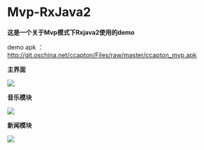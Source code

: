 # Mvp-RxJava2

**这是一个关于Mvp模式下Rxjava2使用的demo**

demo apk ：http://git.oschina.net/ccapton/Files/raw/master/ccapton_mvp.apk

**主界面**

![](http://git.oschina.net/ccapton/Files/raw/master/ezgif.com-video-to-gif.gif)

**音乐模块**

![](http://git.oschina.net/ccapton/Files/raw/master/ezgif.com-video-to-gif%20(1).gif)

**新闻模块**

![](http://git.oschina.net/ccapton/Files/raw/master/ezgif.com-video-to-gif%20(2).gif)
